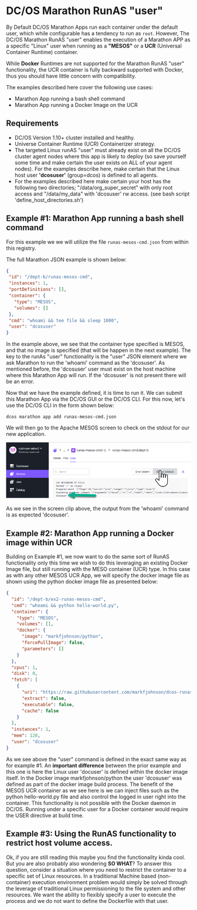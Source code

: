 # DC/OS Marathon RunAS "user" 

By Default DC/OS Marathon Apps run each container under the default user, which while configurable has a tendency to run as ```root```. However, The DC/OS Marathon RunAS "user" enables the execution of a Marathon APP as a specific "Linux" user when running as a **"MESOS"** or a **UCR** (Universal Container Runtime) container.  

While **Docker** Runtimes are not supported for the Marathon RunAS "user" functionality, the UCR container is fully backward supported with Docker, thus you should have little concern with compatibility.

The examples described here cover the following use cases:
* Marathon App running a bash shell command
* Marathon App running a Docker Image on the UCR


## Requirements
* DC/OS Version 1.10+ cluster installed and healthy.
* Universe Container Runtime (UCR) Containerizer strategy.
* The targeted Linux runAS "user" must already exist on all the DC/OS cluster agent nodes where this app is likely to deploy (so save yourself some time and make certain the user exists on ALL of your agent nodes).  For the examples describe here, make certain that the Linux host user **'dcosuser'** (group=dcos) is defined to all agents.
* For the examples described here make certain your host has the following two directories; "/data/org_super_secret" with only root access and "/data/my_data" with 'dcosuser' rw access. (see bash script 'define_host_directories.sh')

## Example #1: Marathon App running a bash shell command
For this example we we will utilize the file ```runas-mesos-cmd.json``` from within this registry.
 
 The full Marathon JSON example is shown below:
 ```json
{
  "id": "/dept-b/runas-mesos-cmd",
  "instances": 1,
  "portDefinitions": [],
  "container": {
    "type": "MESOS",
    "volumes": []
  },
  "cmd": "whoami && tee file && sleep 1000",
  "user": "dcosuser"
}
```
In the example above, we see that the container type specified is MESOS, and that no image is specified (that will be happen in the next example).  The key to the runAs "user" functionality is the "user" JSON element where we ask Marathon to run the 'whoami' command as the 'dcosuser'.  As mentioned before, the 'dcosuser' user must exist on the host machine where this Marathon App will run.  If the 'dcosuser' is not present there will be an error.

Now that we have the example defined, it is time to run it.  We can submit this Marathon App via the DC/OS GUI or the DC/OS CLI.  For this now, let's use the DC/OS CLI in the form shown below:
```
dcos marathon app add runas-mesos-cmd.json
```

We will then go to the Apache MESOS screen to check on the stdout for our new application.

![Example #1 Results screen](ex1-result.png)

As we see in the screen clip above, the output from the 'whoami' command is as expected 'dcosuser'.

## Example #2: Marathon App running a Docker image within UCR
Building on Example #1, we now want to do the same sort of RunAS functionality only this time we wish to do this leveraging an existing Docker Image file, but still running with the MESO container (UCR) type.  In this case as with any other MESOS UCR App, we will specify the docker image file as shown using the python docker image file as presented below:



```json
{
  "id": "/dept-b/ex2-runas-mesos-cmd",
  "cmd": "whoami && python hello-world.py",
  "container": {
    "type": "MESOS",
    "volumes": [],
    "docker": {
      "image": "markfjohnson/python",
      "forcePullImage": false,
      "parameters": []
    }
  },
  "cpus": 1,
  "disk": 0,
  "fetch": [
    {
      "uri": "https://raw.githubusercontent.com/markfjohnson/dcos-runas/199438ffaf9db6640317b08e64a1acacf6345410/hello-world.py",
      "extract": false,
      "executable": false,
      "cache": false
    }
  ],
  "instances": 1,
  "mem": 128,
  "user": "dcosuser"
}
```
As we see above the "user" command is defined in the exact same way as for example #1.  An **important difference** between the prior example and this one is here the Linux user 'docuser' is defined within the docker image itself.  In the Docker image markfjohnson/python the user 'dcosuser' was defined as part of the docker image build process.  The benefit of the MESOS UCR container as we see here is we can inject files such as the python hello-world.py file and also control the logged in user right into the container.  This functionality is not possible with the Docker daemon in DC/OS.  Running under a specific user for a Docker container would require the USER directive at build time.

## Example #3: Using the RunAS functionality to restrict host volume access.
Ok, if you are still reading this maybe you find the functionality kinda cool.  But you are also probably also wondering **SO WHAT**?  To answer this question, consider a situation where you need to restrict the container to a specific set of Linux resources.  In a traditional Machine based (non-container) execution environment problem would simply be solved through the leverage of traditional Linux permissioning to the file system and other resources.  We want the ability to flexibly specify a user to execute the process and we do not want to define the Dockerfile with that user.